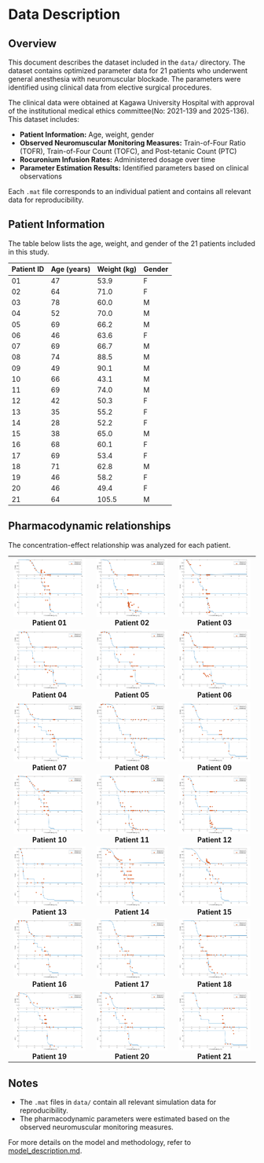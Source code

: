 # Data Description

## Overview
This document describes the dataset included in the `data/` directory. The dataset contains optimized parameter data for 21 patients who underwent general anesthesia with neuromuscular blockade. The parameters were identified using clinical data from elective surgical procedures.

The clinical data were obtained at Kagawa University Hospital with approval of the institutional medical ethics committee(No: 2021-139 and 2025-136). This dataset includes:
- **Patient Information:** Age, weight, gender
- **Observed Neuromuscular Monitoring Measures:** Train-of-Four Ratio (TOFR), Train-of-Four Count (TOFC), and Post-tetanic Count (PTC)
- **Rocuronium Infusion Rates:** Administered dosage over time
- **Parameter Estimation Results:** Identified parameters based on clinical observations

Each `.mat` file corresponds to an individual patient and contains all relevant data for reproducibility.


## Patient Information
The table below lists the age, weight, and gender of the 21 patients included in this study.

| Patient ID | Age (years) | Weight (kg) | Gender |
|------------|------------|------------|--------|
| 01         | 47         | 53.9       | F      |
| 02         | 64         | 71.0       | F      |
| 03         | 78         | 60.0       | M      |
| 04         | 52         | 70.0       | M      |
| 05         | 69         | 66.2       | M      |
| 06         | 46         | 63.6       | F      |
| 07         | 69         | 66.7       | M      |
| 08         | 74         | 88.5       | M      |
| 09         | 49         | 90.1       | M      |
| 10         | 66         | 43.1       | M      |
| 11         | 69         | 74.0       | M      |
| 12         | 42         | 50.3       | F      |
| 13         | 35         | 55.2       | F      |
| 14         | 28         | 52.2       | F      |
| 15         | 38         | 65.0       | M      |
| 16         | 68         | 60.1       | F      |
| 17         | 69         | 53.4       | F      |
| 18         | 71         | 62.8       | M      |
| 19         | 46         | 58.2       | F      |
| 20         | 46         | 49.4       | F      |
| 21         | 64         | 105.5      | M      |


## Pharmacodynamic relationships 

The concentration-effect relationship was analyzed for each patient. 


<table align="center">
  <tr>
    <td align="center"><img src="images/patient_01.png" width="95%"><br><b>Patient 01</b></td>
    <td align="center"><img src="images/patient_02.png" width="95%"><br><b>Patient 02</b></td>
    <td align="center"><img src="images/patient_03.png" width="95%"><br><b>Patient 03</b></td>
  </tr>
  <tr>
    <td align="center"><img src="images/patient_04.png" width="95%"><br><b>Patient 04</b></td>
    <td align="center"><img src="images/patient_05.png" width="95%"><br><b>Patient 05</b></td>
    <td align="center"><img src="images/patient_06.png" width="95%"><br><b>Patient 06</b></td>
  </tr>
  <tr>
    <td align="center"><img src="images/patient_07.png" width="95%"><br><b>Patient 07</b></td>
    <td align="center"><img src="images/patient_08.png" width="95%"><br><b>Patient 08</b></td>
    <td align="center"><img src="images/patient_09.png" width="95%"><br><b>Patient 09</b></td>
  </tr>
  <tr>
    <td align="center"><img src="images/patient_10.png" width="95%"><br><b>Patient 10</b></td>
    <td align="center"><img src="images/patient_11.png" width="95%"><br><b>Patient 11</b></td>
    <td align="center"><img src="images/patient_12.png" width="95%"><br><b>Patient 12</b></td>
  </tr>
  <tr>
    <td align="center"><img src="images/patient_13.png" width="95%"><br><b>Patient 13</b></td>
    <td align="center"><img src="images/patient_14.png" width="95%"><br><b>Patient 14</b></td>
    <td align="center"><img src="images/patient_15.png" width="95%"><br><b>Patient 15</b></td>
  </tr>
  <tr>
    <td align="center"><img src="images/patient_16.png" width="95%"><br><b>Patient 16</b></td>
    <td align="center"><img src="images/patient_17.png" width="95%"><br><b>Patient 17</b></td>
    <td align="center"><img src="images/patient_18.png" width="95%"><br><b>Patient 18</b></td>
  </tr>
  <tr>
    <td align="center"><img src="images/patient_19.png" width="95%"><br><b>Patient 19</b></td>
    <td align="center"><img src="images/patient_20.png" width="95%"><br><b>Patient 20</b></td>
    <td align="center"><img src="images/patient_21.png" width="95%"><br><b>Patient 21</b></td>
  </tr>
</table>

## Notes
- The `.mat` files in `data/` contain all relevant simulation data for reproducibility.
- The pharmacodynamic parameters were estimated based on the observed neuromuscular monitoring measures.

For more details on the model and methodology, refer to [model_description.md](model_description.md).
